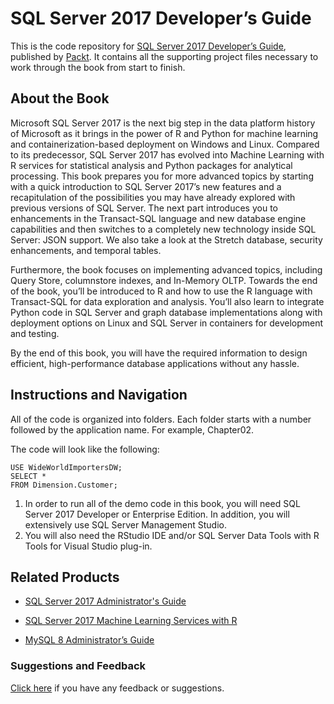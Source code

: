 # SQL Server 2017 Developer’s Guide
This is the code repository for [SQL Server 2017 Developer’s Guide](https://www.packtpub.com/big-data-and-business-intelligence/sql-server-2017-developer’s-guide?utm_source=github&utm_medium=repository&utm_campaign=9781788476195), published by [Packt](https://www.packtpub.com/?utm_source=github). It contains all the supporting project files necessary to work through the book from start to finish.
## About the Book
Microsoft SQL Server 2017 is the next big step in the data platform history of Microsoft as it brings in the power of R and Python for machine learning and containerization-based deployment on Windows and Linux. Compared to its predecessor, SQL Server 2017 has evolved into Machine Learning with R services for statistical analysis and Python packages for analytical processing. This book prepares you for more advanced topics by starting with a quick introduction to SQL Server 2017’s new features and a recapitulation of the possibilities you may have already explored with previous versions of SQL Server. The next part introduces you to enhancements in the Transact-SQL language and new database engine capabilities and then switches to a completely new technology inside SQL Server: JSON support. We also take a look at the Stretch database, security enhancements, and temporal tables.

Furthermore, the book focuses on implementing advanced topics, including Query Store, columnstore indexes, and In-Memory OLTP. Towards the end of the book, you’ll be introduced to R and how to use the R language with Transact-SQL for data exploration and analysis. You’ll also learn to integrate Python code in SQL Server and graph database implementations along with deployment options on Linux and SQL Server in containers for development and testing.

By the end of this book, you will have the required information to design efficient, high-performance database applications without any hassle.
## Instructions and Navigation
All of the code is organized into folders. Each folder starts with a number followed by the application name. For example, Chapter02.



The code will look like the following:
```
USE WideWorldImportersDW;
SELECT *
FROM Dimension.Customer;
```

1. In order to run all of the demo code in this book, you will need SQL Server 2017 Developer or Enterprise Edition. In addition, you will extensively use SQL Server Management Studio.
2. You will also need the RStudio IDE and/or SQL Server Data Tools with R Tools for Visual Studio plug-in.

## Related Products
* [SQL Server 2017 Administrator's Guide](https://www.packtpub.com/big-data-and-business-intelligence/sql-server-2017-administrators-guide?utm_source=github&utm_medium=repository&utm_campaign=9781786462541)

* [SQL Server 2017 Machine Learning Services with R](https://www.packtpub.com/big-data-and-business-intelligence/sql-server-2017-machine-learning-services-r?utm_source=github&utm_medium=repository&utm_campaign=9781787283572)

* [MySQL 8 Administrator’s Guide](https://www.packtpub.com/big-data-and-business-intelligence/mysql-8-administrator’s-guide?utm_source=github&utm_medium=repository&utm_campaign=9781788395199)

### Suggestions and Feedback
[Click here](https://docs.google.com/forms/d/e/1FAIpQLSe5qwunkGf6PUvzPirPDtuy1Du5Rlzew23UBp2S-P3wB-GcwQ/viewform) if you have any feedback or suggestions.
